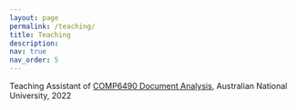 ```yaml
---
layout: page
permalink: /teaching/
title: Teaching
description: 
nav: true
nav_order: 5
---
```


Teaching Assistant of [COMP6490 Document Analysis](https://programsandcourses.anu.edu.au/2022/course/comp6490), Australian National University, 2022

<!-- For now, this page is assumed to be a static description of your courses. You can convert it to a collection similar to `_projects/` so that you can have a dedicated page for each course.

Organize your courses by years, topics, or universities, however you like! -->
